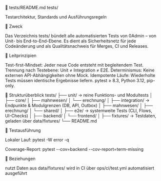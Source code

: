 🧪 tests/README.md
tests/

Testarchitektur, Standards und Ausführungsregeln

🎯 Zweck

Das Verzeichnis tests/ bündelt alle automatisierten Tests von 0Admin – von Unit- bis End-to-End-Ebene.
Es dient als Sicherheitsnetz für jede Codeänderung und als Qualitätsnachweis für Merges, CI und Releases.

🧭 Leitprinzipien

Test-first-Mindset: Jeder neue Code entsteht mit begleitendem Test.
Trennung nach Testebene: Unit ≠ Integration ≠ E2E.
Determinismus: Keine externen API-Abhängigkeiten ohne Mock.
Idempotente Läufe: Wiederholte Tests müssen identische Ergebnisse liefern.
pytest ≥ 8.3, Python 3.12, pip-only.

🧱 Strukturüberblick
tests/
├── unit/              → reine Funktions- und Modultests
│   ├── core/
│   ├── mahnwesen/
│   └── erechnung/
│
├── integration/       → Endpunkte & Modulgrenzen (DB, API, Outbox)
│   ├── mahnwesen/
│   ├── erechnung/
│   └── shared/
│
├── e2e/               → systemweite Tests (CLI, Flows, UI-Checks)
│   ├── backend/
│   └── frontend/
│
├── fixtures/          → Testdaten, geladen über data/fixtures/
└── README.md

🧪 Testausführung

Lokaler Lauf:
pytest -W error -q


Coverage-Report:
pytest --cov=backend --cov-report=term-missing

🔗 Beziehungen

nutzt Daten aus data/fixtures/
wird in CI über ops/ci/test.yml automatisiert ausgeführt